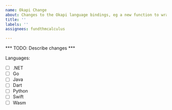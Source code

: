 ```yaml
---
name: Okapi Change
about: Changes to the Okapi language bindings, eg a new function to wrap.
title: ''
labels: ''
assignees: fundthmcalculus

---
```


*** TODO: Describe changes ***

Languages:
- [ ] .NET
- [ ] Go
- [ ] Java
- [ ] Dart
- [ ] Python
- [ ] Swift
- [ ] Wasm
